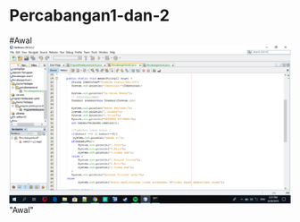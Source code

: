 # Percabangan1-dan-2
#Awal
![Alt Text](https://github.com/yusrilmustofa/Percabangan1-dan-2/blob/master/Screenshot%20(32).png)"Awal"
